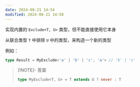 ```yaml
---
date: 2024-08-21 14:54
modified: 2024-08-21 14:58
---
```


实现内置的 `Exclude<T, U>` 类型，但不能直接使用它本身

从联合类型 `T` 中排除 `U` 中的类型，来构造一个新的类型

例如：

```ts
type Result = MyExclude<'a' | 'b' | 'c', 'a'> // 'b' | 'c'
```

> [!NOTE]- 答案
> 
> ```ts
> type MyExclude<T, U> = T extends U ? never : T
> ```
